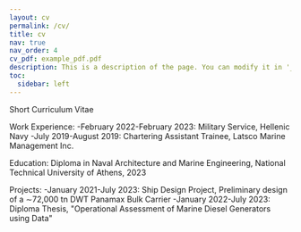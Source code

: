 ```yaml
---
layout: cv
permalink: /cv/
title: cv
nav: true
nav_order: 4
cv_pdf: example_pdf.pdf
description: This is a description of the page. You can modify it in '_pages/cv.md'. You can also change or remove the top pdf download button.
toc:
  sidebar: left
---
```


Short Curriculum Vitae

Work Experience:
-February 2022-February 2023: Military Service, Hellenic Navy
-July 2019-August 2019: Chartering Assistant Trainee, Latsco Marine Management Inc.

Education:
Diploma in Naval Architecture and Marine Engineering, National Technical University of Athens, 2023

Projects:
-January 2021-July 2023: Ship Design Project, Preliminary design of a ∼72,000 tn DWT Panamax Bulk Carrier
-January 2022-July 2023: Diploma Thesis, "Operational Assessment of Marine Diesel Generators using Data"